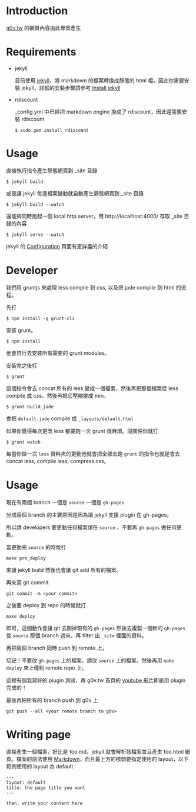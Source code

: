 # Introduction

[g0v.tw](http://g0v.tw) 的網頁內容由此專案產生

# Requirements

* jekyll

    目前使用 [jekyll](https://github.com/mojombo/jekyll)，將 markdown 的檔案轉換成靜態的 html 檔。因此你需要安裝 jekyll，詳細的安裝步驟請參考 [Install jekyll](http://jekyllrb.com/docs/installation/)

* rdiscount

    _config.yml 中已經把 markdown engine 換成了 rdiscount，因此還需要安裝 rdiscount

    ```
    $ sudo gem install rdiscount
    ```

# Usage

直接執行指令產生靜態網頁到 _site 目錄

    $ jekyll build

或是讓 jekyll 每逢檔案變動就自動產生靜態網頁到 _site 目錄

    $ jekyll build --watch

還能夠同時跑起一個 local http server，用 http://localhost:4000/ 存取  _site 目錄的內容

    $ jekyll serve --watch

jekyll 的 [Configuration](https://github.com/mojombo/jekyll/wiki/Configuration) 頁面有更詳盡的介紹

# Developer

我們用 gruntjs 來處理 less compile 到 css, 以及把 jade compile 到 html 的流程。

先打

    $ npm install -g grunt-cli

安裝 grunt。

    $ npm install

他會自行去安裝所有需要的 grunt modules。

安裝完之後打

    $ grunt 

這個指令會去 concat 所有的 less 變成一個檔案，然後再把那個檔案從 less compile 成 css，然後再把它壓縮變成 min。

    $ grunt build_jade

會把 `default.jade` compile 成 `_layouts/default.html`

如果你覺得每次更改 less 都要跑一次 grunt 很麻煩。沒關係你就打

    $ grunt watch 

每當你做一次 `less` 資料夾的更動他就會把全部去跑 `grunt` 的指令也就是會去 concat less, compile less, compress css。 

# Usage

現在有兩個 branch 一個是 `source` 一個是 `gh-pages`

分成兩個 branch 的主要原因是因為讓 jekyll 支援 plugin 在 gh-pages。

所以請 developers 要更動任何檔案請在 `source` ，不要再 `gh-pages` 做任何更動。

當更動完 `source` 的時候打

```
make pre_deploy
```

來讓 jekyll build 然後也會讓 git add 所有的檔案。

再來寫 git commit

```
git commit -m <your commit>
```

之後要 deploy 到 repo 的時候就打

``` 
make deploy
```

即可，這個動作會讓 git 去刪掉現有的 `gh-pages` 然後去複製一個新的 `gh-pages` 從 `source` 那個 branch 過來，再 filter 出 `_site` 裡面的資料。

再把兩個 branch 同時 push 到 remote 上。

切記！不要改 `gh-pages` 上的檔案，請改 `source` 上的檔案。然後再用 `make deploy` 來上傳到 remote repo 上。

這裡有個我寫好的 plugin 測試，再 g0v.tw 首頁的 [youtube 影片](https://github.com/chilijung/g0v.tw/blob/source/index.md)即是用 plugin 完成的！

最後再把所有的 branch push 到 g0v 上

```
git push --all <your remote branch to g0v>

```


# Writing page

直接產生一個檔案，好比是 foo.md，jekyll 就會解析該檔案並且產生 foo.html 網頁。檔案的語法使用 [Markdown](http://markdown.tw/)，而且最上方的標頭要指定使用的 layout，以下範例使用的 layout 為 default

    ---
    layout: default
    title: the page title you want
    ---

    then, write your content here


